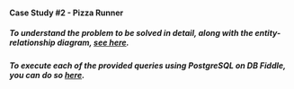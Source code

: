 #### Case Study #2 - Pizza Runner

##### To understand the problem to be solved in detail, along with the entity-relationship diagram, [see here](https://8weeksqlchallenge.com/case-study-1/).

##### To execute each of the provided queries using PostgreSQL on DB Fiddle, you can do so [here](https://www.db-fiddle.com/f/sZoMYBA9tZtHsZdRHKpgGa/3).
